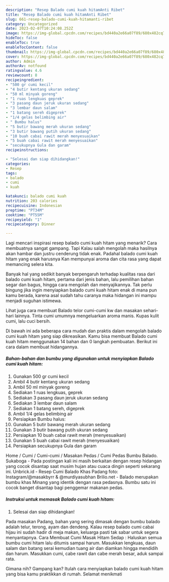 ```yaml
---
description: "Resep Balado cumi kuah hitamAnti Ribet"
title: "Resep Balado cumi kuah hitamAnti Ribet"
slug: 661-resep-balado-cumi-kuah-hitamanti-ribet
category: Uncategorized
date: 2023-02-07T10:24:08.252Z
image: https://img-global.cpcdn.com/recipes/bd440a2e66a07f89/680x482cq70/balado-cumi-kuah-hitam-foto-resep-utama.jpg
hideToc: false
enableToc: true
enableTocContent: false
thumbnail: https://img-global.cpcdn.com/recipes/bd440a2e66a07f89/680x482cq70/balado-cumi-kuah-hitam-foto-resep-utama.jpg
cover: https://img-global.cpcdn.com/recipes/bd440a2e66a07f89/680x482cq70/balado-cumi-kuah-hitam-foto-resep-utama.jpg
author: Admin
authorAv: notfound
ratingvalue: 4.6
reviewcount: 8
recipeingredient:
- "500 gr cumi kecil"
- "4 butir kentang ukuran sedang"
- "50 ml minyak goreng"
- "1 ruas lengkuas geprek"
- "3 pasang daun jeruk ukuran sedang"
- "3 lembar daun salam"
- "1 batang sereh digeprek"
- "1/4 gelas belimbing air"
- " Bumbu halus"
- "5 butir bawang merah ukuran sedang"
- "3 butir bawang putih ukuran sedang"
- "10 buah cabai rawit merah menyesuaikan"
- "5 buah cabai rawit merah menyesuaikan"
- "secukupnya Gula dan garam"
recipeinstructions:

- "Selesai dan siap dihidangkan!"
categories:
- Resep
tags:
- balado
- cumi
- kuah

katakunci: balado cumi kuah 
nutrition: 203 calories
recipecuisine: Indonesian
preptime: "PT34M"
cooktime: "PT55M"
recipeyield: "1"
recipecategory: Dinner

---
```



Lagi mencari inspirasi resep balado cumi kuah hitam yang menarik? Cara membuatnya sangat gampang. Tapi Kalau salah mengolah maka hasilnya akan hambar dan justru cenderung tidak enak. Padahal balado cumi kuah hitam yang enak harusnya Kan mempunyai aroma dan cita rasa yang dapat memancing selera kita.


Banyak hal yang sedikit banyak berpengaruh terhadap kualitas rasa dari balado cumi kuah hitam, pertama dari jenis bahan, lalu pemilihan bahan segar dan bagus, hingga cara mengolah dan menyajikannya. Tak perlu bingung jika ingin menyiapkan balado cumi kuah hitam enak di mana pun kamu berada, karena asal sudah tahu caranya maka hidangan ini mampu menjadi suguhan istimewa.

Lihat juga cara membuat Balado telor cumi-cumi kw dan masakan sehari-hari lainnya. Tinta cumi umumnya mengeluarkan aroma manis. Kupas kulit cumi, lalu cuci bersih.


Di bawah ini ada beberapa cara mudah dan praktis dalam mengolah balado cumi kuah hitam yang siap dikreasikan. Kamu bisa membuat Balado cumi kuah hitam menggunakan 14 bahan dan 0 langkah pembuatan. Berikut ini cara dalam membuat hidangannya.

<!--inarticleads1-->

##### Bahan-bahan dan bumbu yang digunakan untuk menyiapkan Balado cumi kuah hitam:

1. Gunakan 500 gr cumi kecil
1. Ambil 4 butir kentang ukuran sedang
1. Ambil 50 ml minyak goreng
1. Sediakan 1 ruas lengkuas, geprek
1. Sediakan 3 pasang daun jeruk ukuran sedang
1. Sediakan 3 lembar daun salam
1. Sediakan 1 batang sereh, digeprek
1. Ambil 1/4 gelas belimbing air
1. Persiapkan  Bumbu halus:
1. Gunakan 5 butir bawang merah ukuran sedang
1. Gunakan 3 butir bawang putih ukuran sedang
1. Persiapkan 10 buah cabai rawit merah (menyesuaikan)
1. Gunakan 5 buah cabai rawit merah (menyesuaikan)
1. Persiapkan secukupnya Gula dan garam


Home / Cumi / Cumi-cumi / Masakan Pedas / Cumi Pedas Bumbu Balado. Sukaboga - Pada postingan kali ini masih berkaitan dengan resep hidangan yang cocok disantap saat musim hujan atau cuaca dingin seperti sekarang ini. Unbrick.id - Resep Cumi Balado Khas Padang foto: Instagram/@masakbyrr &amp; @murdiyasubhan Brilio.net - Balado merupakan bumbu khas Minang yang identik dengan rasa pedasnya. Bumbu satu ini cocok banget disantap bagi penggemar makanan pedas. 

<!--inarticleads2-->

##### Instruksi untuk memasak Balado cumi kuah hitam:


1. Selesai dan siap dihidangkan!

Pada masakan Padang, bahan yang sering dimasak dengan bumbu balado adalah telur, terong, ayam dan dendeng. Kalau resep balado cumi cabai hijau ini sudah hadir di meja makan, keluarga pasti tak sabar untuk segera menyantapnya. Cara Membuat Cumi Masak Hitam Sedap : Haluskan semua bumbu cumi hitam lalu ditumis sampai harum. Masukkan lengkuas, daun salam dan batang serai kemudian tuang air dan diamkan hingga mendidih dan harum. Masukkan cumi, cabe rawit dan cabe merah besar, aduk sampai rata. 

Gimana nih? Gampang kan? Itulah cara menyiapkan balado cumi kuah hitam yang bisa kamu praktikkan di rumah. Selamat menikmati
